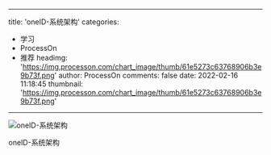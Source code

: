 
---
title: 'oneID-系统架构'
categories: 
 - 学习
 - ProcessOn
 - 推荐
headimg: 'https://img.processon.com/chart_image/thumb/61e5273c63768906b3e9b73f.png'
author: ProcessOn
comments: false
date: 2022-02-16 11:18:45
thumbnail: 'https://img.processon.com/chart_image/thumb/61e5273c63768906b3e9b73f.png'
---

<div>   
<img class="thumb" alt="oneID-系统架构" src="https://img.processon.com/chart_image/thumb/61e5273c63768906b3e9b73f.png" referrerpolicy="no-referrer">
<p>oneID-系统架构</p>  
</div>
            
